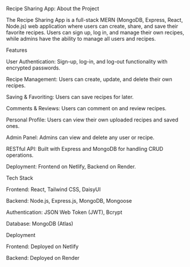Recipe Sharing App: 
About the Project

The Recipe Sharing App is a full-stack MERN (MongoDB, Express, React, Node.js) web application where users can create, share, and save their favorite recipes. Users can sign up, log in, and manage their own recipes, while admins have the ability to manage all users and recipes.

Features

User Authentication: Sign-up, log-in, and log-out functionality with encrypted passwords.

Recipe Management: Users can create, update, and delete their own recipes.

Saving & Favoriting: Users can save recipes for later.

Comments & Reviews: Users can comment on and review recipes.

Personal Profile: Users can view their own uploaded recipes and saved ones.

Admin Panel: Admins can view and delete any user or recipe.

RESTful API: Built with Express and MongoDB for handling CRUD operations.

Deployment: Frontend on Netlify, Backend on Render.

Tech Stack

Frontend: React, Tailwind CSS, DaisyUI

Backend: Node.js, Express.js, MongoDB, Mongoose

Authentication: JSON Web Token (JWT), Bcrypt

Database: MongoDB (Atlas)


Deployment

Frontend: Deployed on Netlify

Backend: Deployed on Render
